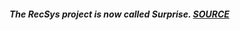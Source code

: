##### The **RecSys** project is now called **Surprise**. [SOURCE](https://github.com/NicolasHug/RecSys)
